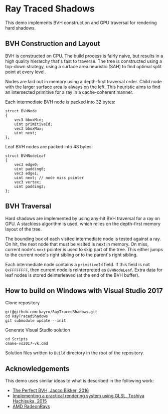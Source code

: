 # Ray Traced Shadows

This demo implements BVH construction and GPU traversal for rendering hard shadows.

## BVH Construction and Layout

BVH is constructed on CPU. The build process is fairly naive, but results in a high quality hierarchy that's fast to traverse. The tree is constructed using a top-down strategy, using a surface area heuristic (SAH) to find optimal split point at every level.

Nodes are laid out in memory using a depth-first traversal order. Child node with the larger surface area is always on the left. This heuristic aims to find an intersected primitive for a ray in a cache-coherent manner.

Each intermediate BVH node is packed into 32 bytes:

	struct BVHNode
	{
		vec3 bboxMin;
		uint primitiveId;
		vec3 bboxMax;
		uint next;
	};

Leaf BVH nodes are packed into 48 bytes:

	struct BVHNodeLeaf
	{
		vec3 edge0;
		uint padding0;
		vec3 edge1;
		uint next; // node miss pointer
		vec3 vertex;
		uint padding2;
	};

## BVH Traversal

Hard shadows are implemented by using any-hit BVH traversal for a ray on GPU. A stackless algorithm is used, which relies on the depth-first memory layout of the tree.

The bounding box of each visited intermediate node is tested against a ray. On hit, the next node that must be visited is next in memory. On miss, current node's `next` pointer is used to skip part of the tree. This either jumps to the current node's right sibling or to the parent's right sibling.

Each intermediate node contains a `primitiveId` field. If this field is not `0xFFFFFFFF`, then current node is reinterpreted as `BVHNodeLeaf`. Extra data for leaf nodes is stored deinterleaved (at the end of the BVH buffer).

## How to build on Windows with Visual Studio 2017

Clone repository

	git@github.com:kayru/RayTracedShadows.git
	cd RayTracedShadows
	git submodule update --init

Generate Visual Studio solution

	cd Scripts
	cmake-vs2017-vk.cmd

Solution files written to `Build` directory in the root of the repository.

## Acknowledgements

This demo uses similar ideas to what is described in the following work:

* [The Perfect BVH, Jacco Bikker, 2016](http://www.cs.uu.nl/docs/vakken/magr/2015-2016/slides/lecture%2003%20-%20the%20perfect%20BVH.pdf)
* [Implementing a practical rendering system using GLSL, Toshiya Hachisuka, 2015](http://www.ci.i.u-tokyo.ac.jp/~hachisuka/tdf2015.pdf)
* [AMD RadeonRays](https://github.com/GPUOpen-LibrariesAndSDKs/RadeonRays_SDK)
